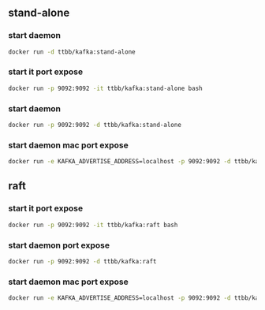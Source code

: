 ## stand-alone
### start daemon
```bash
docker run -d ttbb/kafka:stand-alone
```
### start it port expose
```bash
docker run -p 9092:9092 -it ttbb/kafka:stand-alone bash
```
### start daemon
```bash
docker run -p 9092:9092 -d ttbb/kafka:stand-alone
```
### start daemon mac port expose
```bash
docker run -e KAFKA_ADVERTISE_ADDRESS=localhost -p 9092:9092 -d ttbb/kafka:stand-alone
```
## raft
### start it port expose
```bash
docker run -p 9092:9092 -it ttbb/kafka:raft bash
```
### start daemon port expose
```bash
docker run -p 9092:9092 -d ttbb/kafka:raft
```
### start daemon mac port expose
```bash
docker run -e KAFKA_ADVERTISE_ADDRESS=localhost -p 9092:9092 -d ttbb/kafka:raft
```
